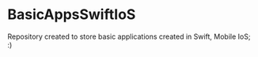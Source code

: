 # BasicAppsSwiftIoS
Repository created to store basic applications created in Swift, Mobile IoS; :)

